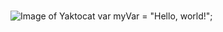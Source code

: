 # #
![Image of Yaktocat](https://octodex.github.com/images/yaktocat.png)
var myVar = "Hello, world!";
